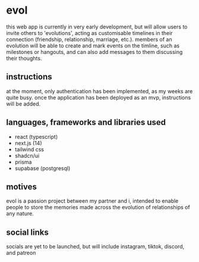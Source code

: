 # evol

this web app is currently in very early development, but will allow users to invite others to 'evolutions', acting as customisable timelines in their connection (friendship, relationship, marriage, etc.). members of an evolution will be able to create and mark events on the timline, such as milestones or hangouts, and can also add messages to them discussing their thoughts.

## instructions

at the moment, only authentication has been implemented, as my weeks are quite busy. once the application has been deployed as an mvp, instructions will be added.

## languages, frameworks and libraries used

- react (typescript)
- next.js (14)
- tailwind css
- shadcn/ui
- prisma
- supabase (postgresql)

## motives

evol is a passion project between my partner and i, intended to enable people to store the memories made across the evolution of relationships of any nature.

## social links

socials are yet to be launched, but will include instagram, tiktok, discord, and patreon
